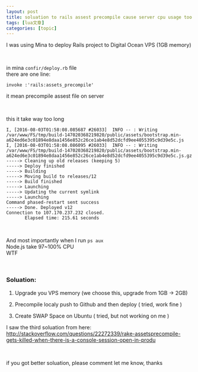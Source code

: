 ```yaml
---
layout: post
title: soluation to rails assest precompile cause server cpu usage too high 
tags: [lua文章]
categories: [topic]
---
```

<p>I was using Mina to deploy Rails project to Digital Ocean VPS (1GB memory)</p>

<p><br/></p>

<p>in mina <code class="highlighter-rouge">confir/deploy.rb</code> file<br/>
there are one line:</p>

<div class="highlighter-rouge"><pre class="highlight"><code>invoke :&#39;rails:assets_precompile&#39;
</code></pre>
</div>
<p>it mean precompile assest file on server</p>

<p><br/></p>

<p>this it take way too long</p>

<div class="highlighter-rouge"><pre class="highlight"><code>I, [2016-08-03T01:58:08.085687 #26033]  INFO -- : Writing /var/www/FS/tmp/build-147020368219820/public/assets/bootstrap.min-a624ed6e3c01894e8daa1456e852c26ce1ab4e8d52dcfd9ee4055395c9d39e5c.js
I, [2016-08-03T01:58:08.086095 #26033]  INFO -- : Writing /var/www/FS/tmp/build-147020368219820/public/assets/bootstrap.min-a624ed6e3c01894e8daa1456e852c26ce1ab4e8d52dcfd9ee4055395c9d39e5c.js.gz
-----&gt; Cleaning up old releases (keeping 5)
-----&gt; Deploy finished
-----&gt; Building
-----&gt; Moving build to releases/12
-----&gt; Build finished
-----&gt; Launching
-----&gt; Updating the current symlink
-----&gt; Launching
Command phased-restart sent success
-----&gt; Done. Deployed v12
Connection to 107.170.237.232 closed.
       Elapsed time: 215.61 seconds
</code></pre>
</div>
<p><br/></p>

<p>And most importantly when I run <code class="highlighter-rouge">ps aux</code> <br/>
Node.js take 97~100% CPU <br/>
WTF</p>

<p><br/></p>

<h3 id="soluation">Soluation:</h3>
<ol>
  <li>
    <p>Upgrade you VPS memory (we choose this, upgrade from 1GB -&gt; 2GB)</p>
  </li>
  <li>
    <p>Precompile localy push to Github and then deploy ( tried, work fine )</p>
  </li>
  <li>
    <p>Create SWAP Space on Ubuntu ( tried, but not working on me )</p>
  </li>
</ol>

<p>I saw the third soluation from here: <br/>
<a href="http://stackoverflow.com/questions/22272339/rake-assetsprecompile-gets-killed-when-there-is-a-console-session-open-in-produ">http://stackoverflow.com/questions/22272339/rake-assetsprecompile-gets-killed-when-there-is-a-console-session-open-in-produ</a></p>

<p><br/></p>

<p>if you got better soluation, please comment let me know, thanks</p>